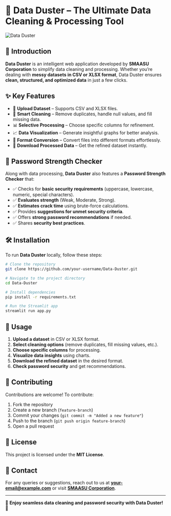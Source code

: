
# 🧹 Data Duster – The Ultimate Data Cleaning & Processing Tool

![Data Duster](https://github.com/smaasui/Data-Duster/Data_Duster_Logo.png)

## 🚀 Introduction
**Data Duster** is an intelligent web application developed by **SMAASU Corporation** to simplify data cleaning and processing. Whether you’re dealing with **messy datasets in CSV or XLSX format**, Data Duster ensures **clean, structured, and optimized data** in just a few clicks.

## ✨ Key Features
- 📂 **Upload Dataset** – Supports CSV and XLSX files.
- 🧹 **Smart Cleaning** – Remove duplicates, handle null values, and fill missing data.
- 📊 **Selective Processing** – Choose specific columns for refinement.
- 📈 **Data Visualization** – Generate insightful graphs for better analysis.
- 🔄 **Format Conversion** – Convert files into different formats effortlessly.
- 💾 **Download Processed Data** – Get the refined dataset instantly.

## 🔑 Password Strength Checker
Along with data processing, **Data Duster** also features a **Password Strength Checker** that:
- ✅ Checks for **basic security requirements** (uppercase, lowercase, numeric, special characters).
- ✅ **Evaluates strength** (Weak, Moderate, Strong).
- ✅ **Estimates crack time** using brute-force calculations.
- ✅ Provides **suggestions for unmet security criteria**.
- ✅ Offers **strong password recommendations** if needed.
- ✅ Shares **security best practices**.

## 🛠️ Installation
To run **Data Duster** locally, follow these steps:

```bash
# Clone the repository
git clone https://github.com/your-username/Data-Duster.git

# Navigate to the project directory
cd Data-Duster

# Install dependencies
pip install -r requirements.txt

# Run the Streamlit app
streamlit run app.py
```

## 📌 Usage
1. **Upload a dataset** in CSV or XLSX format.
2. **Select cleaning options** (remove duplicates, fill missing values, etc.).
3. **Choose specific columns** for processing.
4. **Visualize data insights** using charts.
5. **Download the refined dataset** in the desired format.
6. **Check password security** and get recommendations.

## 🤝 Contributing
Contributions are welcome! To contribute:
1. Fork the repository
2. Create a new branch (`feature-branch`)
3. Commit your changes (`git commit -m "Added a new feature"`)
4. Push to the branch (`git push origin feature-branch`)
5. Open a pull request

## 📜 License
This project is licensed under the **MIT License**.

## 💬 Contact
For any queries or suggestions, reach out to us at **[your-email@example.com](mailto:your-email@example.com)** or visit **[SMAASU Corporation](https://smaasu.com)**.

---
🌟 **Enjoy seamless data cleaning and password security with Data Duster!** 🌟
